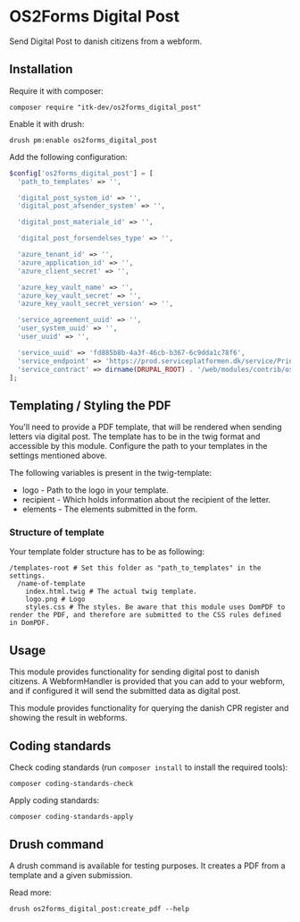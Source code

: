 # OS2Forms Digital Post

Send Digital Post to danish citizens from a webform.

## Installation

Require it with composer:

```shell
composer require "itk-dev/os2forms_digital_post"
```

Enable it with drush:

```shell
drush pm:enable os2forms_digital_post
```

Add the following configuration:

```php
$config['os2forms_digital_post'] = [
  'path_to_templates' => '',

  'digital_post_system_id' => '',
  'digital_post_afsender_system' => '',

  'digital_post_materiale_id' => '',

  'digital_post_forsendelses_type' => '',

  'azure_tenant_id' => '',
  'azure_application_id' => '',
  'azure_client_secret' => '',

  'azure_key_vault_name' => '',
  'azure_key_vault_secret' => '',
  'azure_key_vault_secret_version' => '',

  'service_agreement_uuid' => '',
  'user_system_uuid' => '',
  'user_uuid' => '',

  'service_uuid' => 'fd885b8b-4a3f-46cb-b367-6c9dda1c78f6',
  'service_endpoint' => 'https://prod.serviceplatformen.dk/service/Print/Print/2',
  'service_contract' => dirname(DRUPAL_ROOT) . '/web/modules/contrib/os2forms_digital_post/resources/contracts/PrintService/wsdl/context/PrintService.wsdl',
];

```

## Templating / Styling the PDF
You'll need to provide a PDF template, that will be rendered when sending letters via digital post.
The template has to be in the twig format and accessible by this module. Configure the path to your templates
in the settings mentioned above.

The following variables is present in the twig-template:
* logo - Path to the logo in your template.
* recipient - Which holds information about the recipient of the letter.
* elements - The elements submitted in the form.

### Structure of template
Your template folder structure has to be as following:
```shell
/templates-root # Set this folder as "path_to_templates" in the settings.
  /name-of-template
    index.html.twig # The actual twig template.
    logo.png # Logo
    styles.css # The styles. Be aware that this module uses DomPDF to render the PDF, and therefore are submitted to the CSS rules defined in DomPDF.
```

## Usage

This module provides functionality for sending digital post to danish citizens.
A WebformHandler is provided that you can add to your webform, and if configured
it will send the submitted data as digital post.

This module provides functionality for querying the danish CPR register and
showing the result in webforms.

## Coding standards

Check coding standards (run `composer install` to install the required tools):

```shell
composer coding-standards-check
```

Apply coding standards:

```shell
composer coding-standards-apply
```

## Drush command

A drush command is available for testing purposes. It creates a PDF from a template and a given submission.

Read more:
```shell
drush os2forms_digital_post:create_pdf --help
```